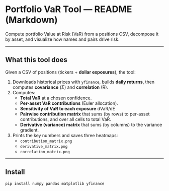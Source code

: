 # Portfolio VaR Tool — README (Markdown)

Compute portfolio Value at Risk (VaR) from a positions CSV, decompose it by asset, and visualize how names and pairs drive risk.

---

## What this tool does

Given a CSV of positions (tickers + **dollar exposures**), the tool:

1. Downloads historical prices with `yfinance`, builds **daily returns**, then computes **covariance** (Σ) and **correlation** (R).
2. Computes:
   - **Total VaR** at a chosen confidence.
   - **Per-asset VaR contributions** (Euler allocation).
   - **Sensitivity of VaR to each exposure** dVaR/dE
   - **Pairwise contribution matrix** that sums (by rows) to per-asset contributions, and over all cells to total VaR.
   - **Derivative (variance) matrix** that sums (by columns) to the variance gradient.
3. Prints the key numbers and saves three heatmaps:
   - `contribution_matrix.png`
   - `derivative_matrix.png`
   - `correlation_matrix.png`

---

## Install

```bash
pip install numpy pandas matplotlib yfinance
